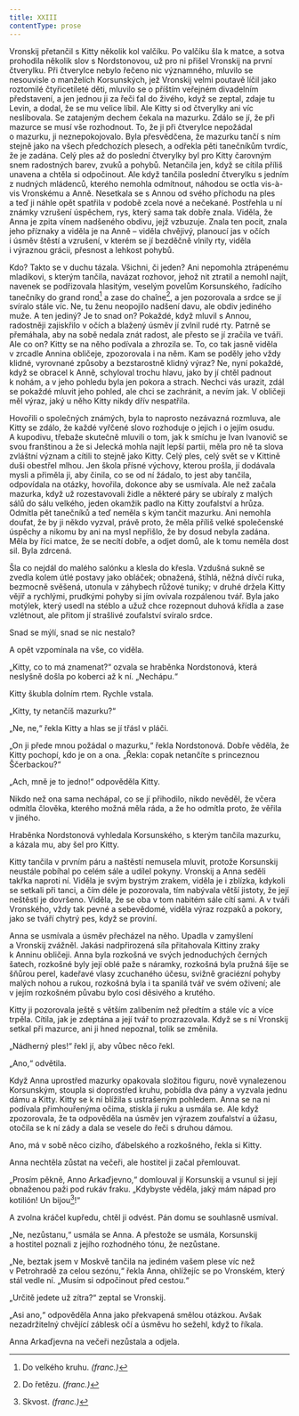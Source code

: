 ```yaml
---
title: XXIII
contentType: prose
---
```


Vronskij přetančil s Kitty několik kol valčíku. Po valčíku šla k matce, a sotva prohodila několik slov s Nordstonovou, už pro ni přišel Vronskij na první čtverylku. Při čtverylce nebylo řečeno nic významného, mluvilo se nesouvisle o manželích Korsunských, jež Vronskij velmi poutavě líčil jako roztomilé čtyřicetileté děti, mluvilo se o příštím veřejném divadelním představení, a jen jednou ji za řeči ťal do živého, když se zeptal, zdaje tu Levin, a dodal, že se mu velice líbil. Ale Kitty si od čtverylky ani víc neslibovala. Se zatajeným dechem čekala na mazurku. Zdálo se jí, že při mazurce se musí vše rozhodnout. To, že ji při čtverylce nepožádal o mazurku, ji neznepokojovalo. Byla přesvědčena, že mazurku tančí s ním stejně jako na všech předchozích plesech, a odřekla pěti tanečníkům tvrdíc, že je zadána. Celý ples až do poslední čtverylky byl pro Kitty čarovným snem radostných barev, zvuků a pohybů. Netančila jen, když se cítila příliš unavena a chtěla si odpočinout. Ale když tančila poslední čtverylku s jedním z nudných mládenců, kterého nemohla odmítnout, náhodou se octla vis-à-vis Vronskému a Anně. Nesetkala se s Annou od svého příchodu na ples a teď ji náhle opět spatřila v podobě zcela nové a nečekané. Postřehla u ní známky vzrušení úspěchem, rys, který sama tak dobře znala. Viděla, že Anna je zpita vínem nadšeného obdivu, jejž vzbuzuje. Znala ten pocit, znala jeho příznaky a viděla je na Anně – viděla chvějivý, planoucí jas v očích i úsměv štěstí a vzrušení, v kterém se jí bezděčně vlnily rty, viděla i výraznou grácii, přesnost a lehkost pohybů.

Kdo? Takto se v duchu tázala. Všichni, či jeden? Ani nepomohla ztrápenému mladíkovi, s kterým tančila, navázat rozhovor, jehož nit ztratil a nemohl najít, navenek se podřizovala hlasitým, veselým povelům Korsunského, řadícího tanečníky do grand rond[^14] a zase do chaîne[^15], a jen pozorovala a srdce se jí svíralo stále víc. Ne, tu ženu neopojilo nadšení davu, ale obdiv jediného muže. A ten jediný? Je to snad on? Pokaždé, když mluvil s Annou, radostněji zajiskřilo v očích a blažený úsměv jí zvlnil rudé rty. Patrně se přemáhala, aby na sobě nedala znát radost, ale přesto se jí zračila ve tváři. Ale co on? Kitty se na něho podívala a zhrozila se. To, co tak jasně viděla v zrcadle Annina obličeje, zpozorovala i na něm. Kam se poděly jeho vždy klidné, vyrovnané způsoby a bezstarostně klidný výraz? Ne, nyní pokaždé, když se obracel k Anně, schyloval trochu hlavu, jako by jí chtěl padnout k nohám, a v jeho pohledu byla jen pokora a strach. Nechci vás urazit, zdál se pokaždé mluvit jeho pohled, ale chci se zachránit, a nevím jak. V obličeji měl výraz, jaký u něho Kitty nikdy dřív nespatřila.

Hovořili o společných známých, byla to naprosto nezávazná rozmluva, ale Kitty se zdálo, že každé vyřčené slovo rozhoduje o jejich i o jejím osudu. A kupodivu, třebaže skutečně mluvili o tom, jak k smíchu je Ivan Ivanovič se svou franštinou a že si Jelecká mohla najít lepší partii, měla pro ně ta slova zvláštní význam a cítili to stejně jako Kitty. Celý ples, celý svět se v Kittině duši obestřel mlhou. Jen škola přísné výchovy, kterou prošla, jí dodávala mysli a přiměla ji, aby činila, co se od ní žádalo, to jest aby tančila, odpovídala na otázky, hovořila, dokonce aby se usmívala. Ale než začala mazurka, když už rozestavovali židle a některé páry se ubíraly z malých sálů do sálu velkého, jeden okamžik padlo na Kitty zoufalství a hrůza. Odmítla pět tanečníků a teď neměla s kým tančit mazurku. Ani nemohla doufat, že by ji někdo vyzval, právě proto, že měla příliš velké společenské úspěchy a nikomu by ani na mysl nepřišlo, že by dosud nebyla zadána. Měla by říci matce, že se necítí dobře, a odjet domů, ale k tomu neměla dost sil. Byla zdrcená.

Šla co nejdál do malého salónku a klesla do křesla. Vzdušná sukně se zvedla kolem útlé postavy jako obláček; obnažená, štíhlá, něžná dívčí ruka, bezmocně svěšená, utonula v záhybech růžové tuniky; v druhé držela Kitty vějíř a rychlými, prudkými pohyby si jím ovívala rozpálenou tvář. Byla jako motýlek, který usedl na stéblo a užuž chce rozepnout duhová křídla a zase vzlétnout, ale přitom jí strašlivé zoufalství svíralo srdce.

Snad se mýlí, snad se nic nestalo?

A opět vzpomínala na vše, co viděla.

„Kitty, co to má znamenat?“ ozvala se hraběnka Nordstonová, která neslyšně došla po koberci až k ní. „Nechápu.“

Kitty škubla dolním rtem. Rychle vstala.

„Kitty, ty netančíš mazurku?“

„Ne, ne,“ řekla Kitty a hlas se jí třásl v pláči.

„On ji přede mnou požádal o mazurku,“ řekla Nordstonová. Dobře věděla, že Kitty pochopí, kdo je on a ona. „Řekla: copak netančíte s princeznou Ščerbackou?“

„Ach, mně je to jedno!“ odpověděla Kitty.

Nikdo než ona sama nechápal, co se jí přihodilo, nikdo nevěděl, že včera odmítla člověka, kterého možná měla ráda, a že ho odmítla proto, že věřila v jiného.

Hraběnka Nordstonová vyhledala Korsunského, s kterým tančila mazurku, a kázala mu, aby šel pro Kitty.

Kitty tančila v prvním páru a naštěstí nemusela mluvit, protože Korsunskij neustále pobíhal po celém sále a udílel pokyny. Vronskij a Anna seděli takřka naproti ní. Viděla je svým bystrým zrakem, viděla je i zblízka, kdykoli se setkali při tanci, a čím déle je pozorovala, tím nabývala větší jistoty, že její neštěstí je dovršeno. Viděla, že se oba v tom nabitém sále cítí sami. A v tváři Vronského, vždy tak pevné a sebevědomé, viděla výraz rozpaků a pokory, jako se tváří chytrý pes, když se proviní.

Anna se usmívala a úsměv přecházel na něho. Upadla v zamyšlení a Vronskij zvážněl. Jakási nadpřirozená síla přitahovala Kittiny zraky k Anninu obličeji. Anna byla rozkošná ve svých jednoduchých černých šatech, rozkošné byly její oblé paže s náramky, rozkošná byla pružná šíje se šňůrou perel, kadeřavé vlasy zcuchaného účesu, svižně graciézní pohyby malých nohou a rukou, rozkošná byla i ta spanilá tvář ve svém oživení; ale v jejím rozkošném půvabu bylo cosi děsivého a krutého.

Kitty ji pozorovala ještě s větším zalíbením než předtím a stále víc a více trpěla. Cítila, jak je zdeptána a její tvář to prozrazovala. Když se s ní Vronskij setkal při mazurce, ani ji hned nepoznal, tolik se změnila.

„Nádherný ples!“ řekl jí, aby vůbec něco řekl.

„Ano,“ odvětila.

Když Anna uprostřed mazurky opakovala složitou figuru, nově vynalezenou Korsunským, stoupla si doprostřed kruhu, pobídla dva pány a vyzvala jednu dámu a Kitty. Kitty se k ní blížila s ustrašeným pohledem. Anna se na ni podívala přimhouřenýma očima, stiskla jí ruku a usmála se. Ale když zpozorovala, že ta odpověděla na úsměv jen výrazem zoufalství a úžasu, otočila se k ní zády a dala se vesele do řeči s druhou dámou.

Ano, má v sobě něco cizího, ďábelského a rozkošného, řekla si Kitty.

Anna nechtěla zůstat na večeři, ale hostitel ji začal přemlouvat.

„Prosím pěkně, Anno Arkaďjevno,“ domlouval jí Korsunskij a vsunul si její obnaženou paži pod rukáv fraku. „Kdybyste věděla, jaký mám nápad pro kotilión! Un bijou[^16]!“

A zvolna kráčel kupředu, chtěl ji odvést. Pán domu se souhlasně usmíval.

„Ne, nezůstanu,“ usmála se Anna. A přestože se usmála, Korsunskij a hostitel poznali z jejího rozhodného tónu, že nezůstane.

„Ne, beztak jsem v Moskvě tančila na jediném vašem plese víc než v Petrohradě za celou sezónu,“ řekla Anna, ohlížejíc se po Vronském, který stál vedle ní. „Musím si odpočinout před cestou.“

„Určitě jedete už zítra?“ zeptal se Vronskij.

„Asi ano,“ odpověděla Anna jako překvapená smělou otázkou. Avšak nezadržitelný chvějící záblesk očí a úsměvu ho sežehl, když to říkala.

Anna Arkaďjevna na večeři nezůstala a odjela.

  

[^14]: Do velkého kruhu. _(franc.)_

[^15]: Do řetězu. _(franc.)_

[^16]: Skvost. _(franc.)_
